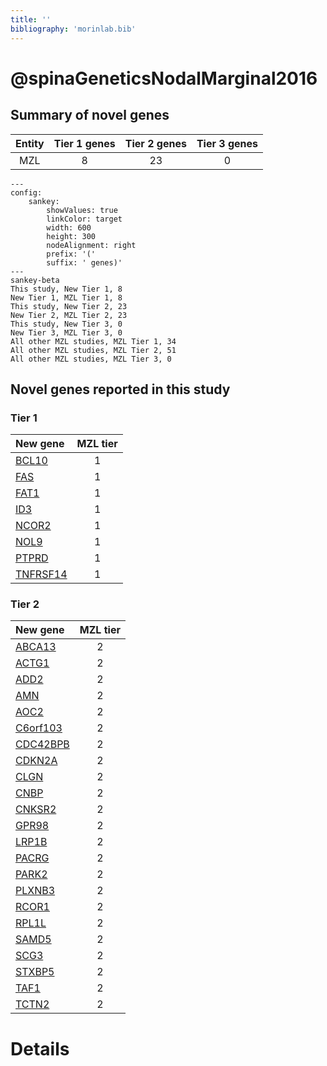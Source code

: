 ```yaml
---
title: ''
bibliography: 'morinlab.bib'
---
```


# @spinaGeneticsNodalMarginal2016
## Summary of novel genes

|Entity| Tier 1 genes| Tier 2 genes|Tier 3 genes|
|:-:|:-:|:-:|:-:|
|MZL|8|23|0|
```mermaid
---
config:
    sankey:
        showValues: true
        linkColor: target
        width: 600
        height: 300
        nodeAlignment: right
        prefix: '('
        suffix: ' genes)'
---
sankey-beta
This study, New Tier 1, 8
New Tier 1, MZL Tier 1, 8
This study, New Tier 2, 23
New Tier 2, MZL Tier 2, 23
This study, New Tier 3, 0
New Tier 3, MZL Tier 3, 0
All other MZL studies, MZL Tier 1, 34
All other MZL studies, MZL Tier 2, 51
All other MZL studies, MZL Tier 3, 0
```

## Novel genes reported in this study

### Tier 1
|New gene|MZL tier|
|:-|:-:|
|[BCL10](../BCL10)|1 |
|[FAS](../FAS)|1 |
|[FAT1](../FAT1)|1 |
|[ID3](../ID3)|1 |
|[NCOR2](../NCOR2)|1 |
|[NOL9](../NOL9)|1 |
|[PTPRD](../PTPRD)|1 |
|[TNFRSF14](../TNFRSF14)|1 |

### Tier 2
|New gene|MZL tier|
|:-|:-:|
|[ABCA13](../ABCA13)|2 |
|[ACTG1](../ACTG1)|2 |
|[ADD2](../ADD2)|2 |
|[AMN](../AMN)|2 |
|[AOC2](../AOC2)|2 |
|[C6orf103](../C6orf103)|2 |
|[CDC42BPB](../CDC42BPB)|2 |
|[CDKN2A](../CDKN2A)|2 |
|[CLGN](../CLGN)|2 |
|[CNBP](../CNBP)|2 |
|[CNKSR2](../CNKSR2)|2 |
|[GPR98](../GPR98)|2 |
|[LRP1B](../LRP1B)|2 |
|[PACRG](../PACRG)|2 |
|[PARK2](../PARK2)|2 |
|[PLXNB3](../PLXNB3)|2 |
|[RCOR1](../RCOR1)|2 |
|[RPL1L](../RPL1L)|2 |
|[SAMD5](../SAMD5)|2 |
|[SCG3](../SCG3)|2 |
|[STXBP5](../STXBP5)|2 |
|[TAF1](../TAF1)|2 |
|[TCTN2](../TCTN2)|2 |


# Details

